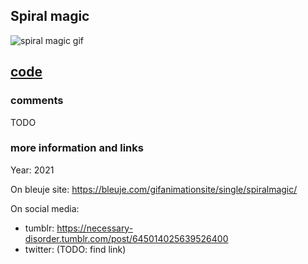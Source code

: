 ## Spiral magic

![spiral magic gif](https://bleuje.com/gifset/2021/2021_4_inverseprojection.gif)

## [code](https://github.com/Bleuje/processing-animations-code/blob/main/code/spiralmagic/spiralmagic.pde)

### comments

TODO

### more information and links

Year: 2021

On bleuje site: https://bleuje.com/gifanimationsite/single/spiralmagic/

On social media:
 - tumblr: https://necessary-disorder.tumblr.com/post/645014025639526400
 - twitter: (TODO: find link)
